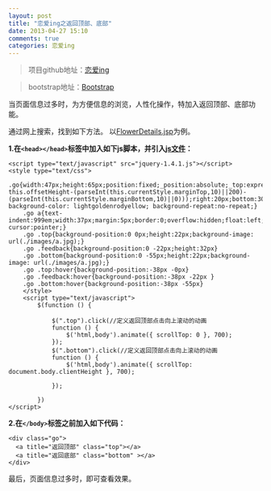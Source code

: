 ```yaml
---
layout: post
title: "恋爱ing之返回顶部、底部"
date: 2013-04-27 15:10
comments: true
categories: 恋爱ing
---
```

>项目github地址：[恋爱ing ](https://github.com/dinglixiang/Shopping)

>bootstrap地址：[Bootstrap](http://xiemin.me/bootstrap-2.3.0/)


当页面信息过多时，为方便信息的浏览，人性化操作，特加入返回顶部、底部功能。

通过网上搜索，找到如下方法。
以[FlowerDetails.jsp](https://github.com/dinglixiang/Shopping/blob/master/web/FlowerDetails.jsp)为例。

**1.在`<head></head>`标签中加入如下js脚本，并引入[js文件](https://github.com/dinglixiang/Shopping/tree/master/web)：**

    <script type="text/javascript" src="jquery-1.4.1.js"></script>
    <style type="text/css">
        .go{width:47px;height:65px;position:fixed;_position:absolute;_top:expression(eval(document.documentElement.scrollTop+document.documentElement.clientHeight-this.offsetHeight-(parseInt(this.currentStyle.marginTop,10)||200)-(parseInt(this.currentStyle.marginBottom,10)||0)));right:20px;bottom:30%; background-color: lightgoldenrodyellow; background-repeat:no-repeat;}
        .go a{text-indent:999em;width:37px;margin:5px;border:0;overflow:hidden;float:left; cursor:pointer;}
        .go .top{background-position:0 0px;height:22px;background-image: url(./images/a.jpg);}
        .go .feedback{background-position:0 -22px;height:32px}
        .go .bottom{background-position:0 -55px;height:22px;background-image: url(./images/a.jpg);}
        .go .top:hover{background-position:-38px -0px}
        .go .feedback:hover{background-position:-38px -22px }
        .go .bottom:hover{background-position:-38px -55px}
        </style>
        <script type="text/javascript">
            $(function () {

                $(".top").click(//定义返回顶部点击向上滚动的动画
                function () {
                    $('html,body').animate({ scrollTop: 0 }, 700);
                });
                $(".bottom").click(//定义返回顶部点击向上滚动的动画
                function () {
                    $('html,body').animate({ scrollTop: document.body.clientHeight }, 700);

                });

            })
    </script>


**2.在`</body>`标签之前加入如下代码：**

    <div class="go">
      <a title="返回顶部" class="top"></a>
      <a title="返回底部" class="bottom" ></a>
    </div>

最后，页面信息过多时，即可查看效果。